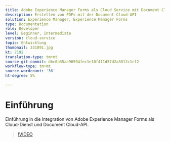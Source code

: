 ```yaml
---
title: Adobe Experience Manager Forms als Cloud Service mit Document Cloud integrieren
description: Erstellen von PDFs mit der Document Cloud-API
solution: Experience Manager, Experience Manager Forms
type: Documentation
role: Developer
level: Beginner, Intermediate
version: cloud-service
topic: Entwicklung
thumbnail: 331891.jpg
kt: 7192
translation-type: tm+mt
source-git-commit: dbc0a35ae96594fec1e10f411d57d2a3812c1cf2
workflow-type: tm+mt
source-wordcount: '36'
ht-degree: 5%

---
```


# Einführung

Einführung in die Integration von Adobe Experience Manager Forms als Cloud-Dienst und Document Cloud-API.

>[!VIDEO](https://video.tv.adobe.com/v/331891/?quality=12&learn=on)
